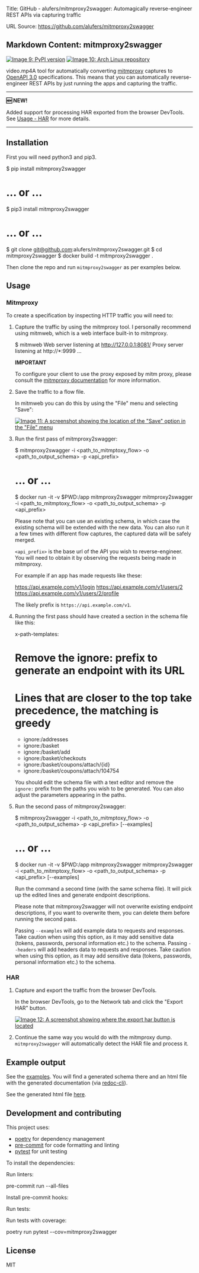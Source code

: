 Title: GitHub - alufers/mitmproxy2swagger: Automagically reverse-engineer REST APIs via capturing traffic

URL Source: https://github.com/alufers/mitmproxy2swagger

Markdown Content:
mitmproxy2swagger
-----------------

[](https://github.com/alufers/mitmproxy2swagger#mitmproxy2swagger)

[![Image 9: PyPI version](https://camo.githubusercontent.com/18c1534b2b1e7a23bf322f06d52749c1a511f391fb6cb7153339e71fa93a3b97/68747470733a2f2f62616467652e667572792e696f2f70792f6d69746d70726f787932737761676765722e737667)](https://badge.fury.io/py/mitmproxy2swagger) [![Image 10: Arch Linux repository](https://camo.githubusercontent.com/65853a26d224252b94a0df6938cab3da25f7afa499508cdb9df96fbbeae00b7f/68747470733a2f2f696d672e736869656c64732e696f2f62616467652f617263686c696e75782d6d69746d70726f787932737761676765722d626c7565)](https://archlinux.org/packages/extra/any/mitmproxy2swagger/)

video.mp4A tool for automatically converting [mitmproxy](https://mitmproxy.org/) captures to [OpenAPI 3.0](https://swagger.io/specification/) specifications. This means that you can automatically reverse-engineer REST APIs by just running the apps and capturing the traffic.

* * *

**🆕 NEW!**

Added support for processing HAR exported from the browser DevTools. See [Usage - HAR](https://github.com/alufers/mitmproxy2swagger#har) for more details.

* * *

Installation
------------

[](https://github.com/alufers/mitmproxy2swagger#installation)

First you will need python3 and pip3.

$ pip install mitmproxy2swagger
# ... or ...
$ pip3 install mitmproxy2swagger
# ... or ...
$ git clone git@github.com:alufers/mitmproxy2swagger.git
$ cd mitmproxy2swagger
$ docker build -t mitmproxy2swagger .

Then clone the repo and run `mitmproxy2swagger` as per examples below.

Usage
-----

[](https://github.com/alufers/mitmproxy2swagger#usage)

### Mitmproxy

[](https://github.com/alufers/mitmproxy2swagger#mitmproxy)

To create a specification by inspecting HTTP traffic you will need to:

1.  Capture the traffic by using the mitmproxy tool. I personally recommend using mitmweb, which is a web interface built-in to mitmproxy.
    
    $ mitmweb
    Web server listening at http://127.0.0.1:8081/
    Proxy server listening at http://\*:9999
    ...
    
    **IMPORTANT**
    
    To configure your client to use the proxy exposed by mitm proxy, please consult the [mitmproxy documentation](https://docs.mitmproxy.org/stable/) for more information.
    
2.  Save the traffic to a flow file.
    
    In mitmweb you can do this by using the "File" menu and selecting "Save":
    
    [![Image 11: A screenshot showing the location of the "Save" option in the "File" menu](https://github.com/alufers/mitmproxy2swagger/raw/master/docs/mitmweb_save.png)](https://github.com/alufers/mitmproxy2swagger/blob/master/docs/mitmweb_save.png)
    
3.  Run the first pass of mitmproxy2swagger:
    
    $ mitmproxy2swagger -i <path\_to\_mitmptoxy\_flow\> -o <path\_to\_output\_schema\> -p <api\_prefix\>
    # ... or ...
    $ docker run -it -v $PWD:/app mitmproxy2swagger mitmproxy2swagger -i <path\_to\_mitmptoxy\_flow\> -o <path\_to\_output\_schema\> -p <api\_prefix\>
    
    Please note that you can use an existing schema, in which case the existing schema will be extended with the new data. You can also run it a few times with different flow captures, the captured data will be safely merged.
    
    `<api_prefix>` is the base url of the API you wish to reverse-engineer. You will need to obtain it by observing the requests being made in mitmproxy.
    
    For example if an app has made requests like these:
    
    https://api.example.com/v1/login
    https://api.example.com/v1/users/2
    https://api.example.com/v1/users/2/profile
    
    The likely prefix is `https://api.example.com/v1`.
    
4.  Running the first pass should have created a section in the schema file like this:
    
    x-path-templates:
      # Remove the ignore: prefix to generate an endpoint with its URL
      # Lines that are closer to the top take precedence, the matching is greedy
      - ignore:/addresses
      - ignore:/basket
      - ignore:/basket/add
      - ignore:/basket/checkouts
      - ignore:/basket/coupons/attach/{id}
      - ignore:/basket/coupons/attach/104754
    
    You should edit the schema file with a text editor and remove the `ignore:` prefix from the paths you wish to be generated. You can also adjust the parameters appearing in the paths.
    
5.  Run the second pass of mitmproxy2swagger:
    
    $ mitmproxy2swagger -i <path\_to\_mitmptoxy\_flow\> -o <path\_to\_output\_schema\> -p <api\_prefix\> \[--examples\]
    # ... or ...
    $ docker run -it -v $PWD:/app mitmproxy2swagger mitmproxy2swagger -i <path\_to\_mitmptoxy\_flow\> -o <path\_to\_output\_schema\> -p <api\_prefix\> \[--examples\]
    
    Run the command a second time (with the same schema file). It will pick up the edited lines and generate endpoint descriptions.
    
    Please note that mitmproxy2swagger will not overwrite existing endpoint descriptions, if you want to overwrite them, you can delete them before running the second pass.
    
    Passing `--examples` will add example data to requests and responses. Take caution when using this option, as it may add sensitive data (tokens, passwords, personal information etc.) to the schema. Passing `--headers` will add headers data to requests and responses. Take caution when using this option, as it may add sensitive data (tokens, passwords, personal information etc.) to the schema.
    

### HAR

[](https://github.com/alufers/mitmproxy2swagger#har)

1.  Capture and export the traffic from the browser DevTools.
    
    In the browser DevTools, go to the Network tab and click the "Export HAR" button.
    
    [![Image 12: A screenshot showing where the export har button is located](https://github.com/alufers/mitmproxy2swagger/raw/master/docs/export_har_button.png)](https://github.com/alufers/mitmproxy2swagger/blob/master/docs/export_har_button.png)
    
2.  Continue the same way you would do with the mitmproxy dump. `mitmproxy2swagger` will automatically detect the HAR file and process it.
    

Example output
--------------

[](https://github.com/alufers/mitmproxy2swagger#example-output)

See the [examples](https://github.com/alufers/mitmproxy2swagger/blob/master/example_outputs). You will find a generated schema there and an html file with the generated documentation (via [redoc-cli](https://www.npmjs.com/package/redoc-cli)).

See the generated html file [here](https://raw.githack.com/alufers/mitmproxy2swagger/master/example_outputs/lisek-static.html).

Development and contributing
----------------------------

[](https://github.com/alufers/mitmproxy2swagger#development-and-contributing)

This project uses:

*   [poetry](https://python-poetry.org/) for dependency management
*   [pre-commit](https://pre-commit.com/) for code formatting and linting
*   [pytest](https://docs.pytest.org/en/stable/) for unit testing

To install the dependencies:

Run linters:

pre-commit run --all-files

Install pre-commit hooks:

Run tests:

Run tests with coverage:

poetry run pytest --cov=mitmproxy2swagger

License
-------

[](https://github.com/alufers/mitmproxy2swagger#license)

MIT
